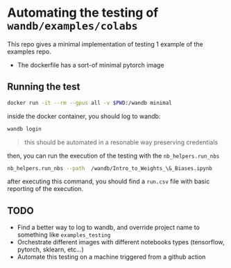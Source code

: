 # Automating the testing of `wandb/examples/colabs`

This repo gives a minimal implementation of testing 1 example of the examples repo.

- The dockerfile has a sort-of minimal pytorch image

## Running the test

```bash
docker run -it --rm --gpus all -v $PWD:/wandb minimal
```

inside the docker container, you should log to wandb:
```bash
wandb login
```
> this should be automated in a resonable way preserving credentials

then, you can run the execution of the testing with the `nb_helpers.run_nbs`

```bash
nb_helpers.run_nbs --path  /wandb/Intro_to_Weights_\&_Biases.ipynb
```

after executing this command, you should find a `run.csv` file with basic reporting of the execution.

## TODO
- Find a better way to log to wandb, and override project name to something like `examples_testing`
- Orchestrate different images with different notebooks types (tensorflow, pytorch, sklearn, etc...)
- Automate this testing on a machine triggered from a github action

